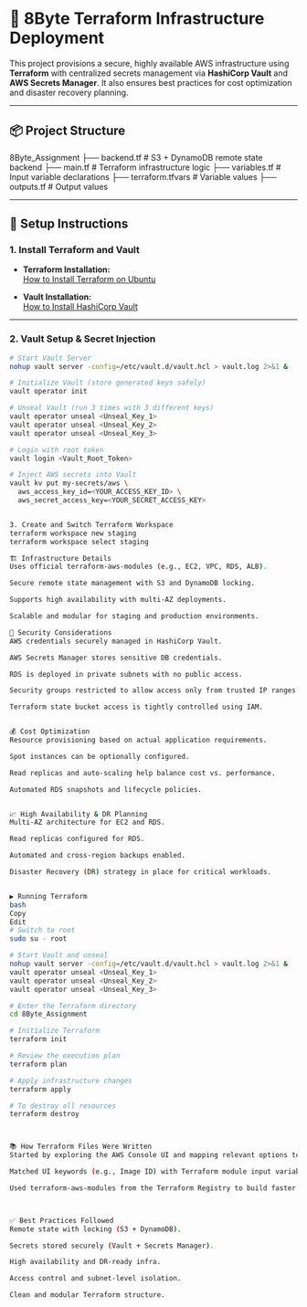 
# 🚀 8Byte Terraform Infrastructure Deployment

This project provisions a secure, highly available AWS infrastructure using **Terraform** with centralized secrets management via **HashiCorp Vault** and **AWS Secrets Manager**. It also ensures best practices for cost optimization and disaster recovery planning.

---

## 📦 Project Structure

8Byte_Assignment
├── backend.tf # S3 + DynamoDB remote state backend
├── main.tf # Terraform infrastructure logic
├── variables.tf # Input variable declarations
├── terraform.tfvars # Variable values
├── outputs.tf # Output values




---

## 🔧 Setup Instructions

### 1. Install Terraform and Vault

- **Terraform Installation:**  
  [How to Install Terraform on Ubuntu](https://computingforgeeks.com/how-to-install-terraform-on-ubuntu/)

- **Vault Installation:**  
  [How to Install HashiCorp Vault](https://developer.hashicorp.com/vault/install)

---

### 2. Vault Setup & Secret Injection

```bash
# Start Vault Server
nohup vault server -config=/etc/vault.d/vault.hcl > vault.log 2>&1 &

# Initialize Vault (store generated keys safely)
vault operator init

# Unseal Vault (run 3 times with 3 different keys)
vault operator unseal <Unseal_Key_1>
vault operator unseal <Unseal_Key_2>
vault operator unseal <Unseal_Key_3>

# Login with root token
vault login <Vault_Root_Token>

# Inject AWS secrets into Vault
vault kv put my-secrets/aws \
  aws_access_key_id=<YOUR_ACCESS_KEY_ID> \
  aws_secret_access_key=<YOUR_SECRET_ACCESS_KEY>


3. Create and Switch Terraform Workspace
terraform workspace new staging
terraform workspace select staging

🏗️ Infrastructure Details
Uses official terraform-aws-modules (e.g., EC2, VPC, RDS, ALB).

Secure remote state management with S3 and DynamoDB locking.

Supports high availability with multi-AZ deployments.

Scalable and modular for staging and production environments.

🔐 Security Considerations
AWS credentials securely managed in HashiCorp Vault.

AWS Secrets Manager stores sensitive DB credentials.

RDS is deployed in private subnets with no public access.

Security groups restricted to allow access only from trusted IP ranges (VPNs).

Terraform state bucket access is tightly controlled using IAM.


💰 Cost Optimization
Resource provisioning based on actual application requirements.

Spot instances can be optionally configured.

Read replicas and auto-scaling help balance cost vs. performance.

Automated RDS snapshots and lifecycle policies.


📈 High Availability & DR Planning
Multi-AZ architecture for EC2 and RDS.

Read replicas configured for RDS.

Automated and cross-region backups enabled.

Disaster Recovery (DR) strategy in place for critical workloads.


▶️ Running Terraform
bash
Copy
Edit
# Switch to root
sudo su - root

# Start Vault and unseal
nohup vault server -config=/etc/vault.d/vault.hcl > vault.log 2>&1 &
vault operator unseal <Unseal_Key_1>
vault operator unseal <Unseal_Key_2>
vault operator unseal <Unseal_Key_3>

# Enter the Terraform directory
cd 8Byte_Assignment

# Initialize Terraform
terraform init

# Review the execution plan
terraform plan

# Apply infrastructure changes
terraform apply

# To destroy all resources
terraform destroy



📚 How Terraform Files Were Written
Started by exploring the AWS Console UI and mapping relevant options to Terraform equivalents.

Matched UI keywords (e.g., Image ID) with Terraform module input variables (e.g., ami).

Used terraform-aws-modules from the Terraform Registry to build faster and with best practices.



✅ Best Practices Followed
Remote state with locking (S3 + DynamoDB).

Secrets stored securely (Vault + Secrets Manager).

High availability and DR-ready infra.

Access control and subnet-level isolation.

Clean and modular Terraform structure.

